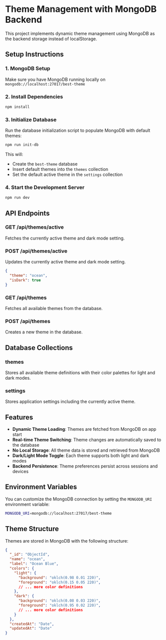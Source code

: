 # Theme Management with MongoDB Backend

This project implements dynamic theme management using MongoDB as the backend storage instead of localStorage.

## Setup Instructions

### 1. MongoDB Setup

Make sure you have MongoDB running locally on `mongodb://localhost:27017/best-theme`

### 2. Install Dependencies

```bash
npm install
```

### 3. Initialize Database

Run the database initialization script to populate MongoDB with default themes:

```bash
npm run init-db
```

This will:
- Create the `best-theme` database
- Insert default themes into the `themes` collection
- Set the default active theme in the `settings` collection

### 4. Start the Development Server

```bash
npm run dev
```

## API Endpoints

### GET /api/themes/active
Fetches the currently active theme and dark mode setting.

### POST /api/themes/active
Updates the currently active theme and dark mode setting.
```json
{
  "theme": "ocean",
  "isDark": true
}
```

### GET /api/themes
Fetches all available themes from the database.

### POST /api/themes
Creates a new theme in the database.

## Database Collections

### themes
Stores all available theme definitions with their color palettes for light and dark modes.

### settings
Stores application settings including the currently active theme.

## Features

- **Dynamic Theme Loading**: Themes are fetched from MongoDB on app start
- **Real-time Theme Switching**: Theme changes are automatically saved to the database
- **No Local Storage**: All theme data is stored and retrieved from MongoDB
- **Dark/Light Mode Toggle**: Each theme supports both light and dark modes
- **Backend Persistence**: Theme preferences persist across sessions and devices

## Environment Variables

You can customize the MongoDB connection by setting the `MONGODB_URI` environment variable:

```bash
MONGODB_URI=mongodb://localhost:27017/best-theme
```

## Theme Structure

Themes are stored in MongoDB with the following structure:

```json
{
  "_id": "ObjectId",
  "name": "ocean",
  "label": "Ocean Blue",
  "colors": {
    "light": {
      "background": "oklch(0.98 0.01 220)",
      "foreground": "oklch(0.15 0.05 220)",
      // ... more color definitions
    },
    "dark": {
      "background": "oklch(0.08 0.03 220)",
      "foreground": "oklch(0.95 0.02 220)",
      // ... more color definitions
    }
  },
  "createdAt": "Date",
  "updatedAt": "Date"
}
```
